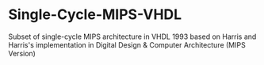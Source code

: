 # Single-Cycle-MIPS-VHDL
Subset of single-cycle MIPS architecture in VHDL 1993 based on Harris and Harris's implementation in Digital Design &amp; Computer Architecture (MIPS Version)
